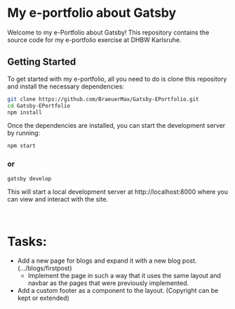 # My e-portfolio about Gatsby

Welcome to my e-Portfolio about Gatsby! This repository contains the source code for my e-portfolio exercise at DHBW Karlsruhe.

## Getting Started

To get started with my e-portfolio, all you need to do is clone this repository and install the necessary dependencies:

```sh
git clone https://github.com/BraeuerMax/Gatsby-EPortfolio.git
cd Gatsby-EPortfolio
npm install
```

Once the dependencies are installed, you can start the development server by running:

```sh
npm start
```
### or

```sh
gatsby develop
```

This will start a local development server at http://localhost:8000 where you can view and interact with the site.

<br />

# Tasks:
- Add a new page for blogs and expand it with a new blog post. (.../blogs/firstpost)
  - Implement the page in such a way that it uses the same layout and navbar as the pages that were previously implemented.
- Add a custom footer as a component to the layout. (Copyright can be kept or extended)
